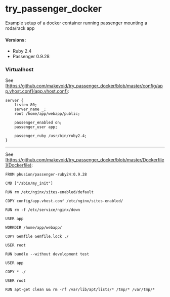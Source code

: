 # try_passenger_docker

Example setup of a docker container running passenger mounting a roda/rack app

#### Versions:

- Ruby 2.4
- Passenger 0.9.28

### Virtualhost

See [https://github.com/makevoid/try_passenger_docker/blob/master/config/app.vhost.conf](app.vhost.conf):

```
server {
    listen 80;
    server_name _;
    root /home/app/webapp/public;

    passenger_enabled on;
    passenger_user app;

    passenger_ruby /usr/bin/ruby2.4;
}
```

---

See [https://github.com/makevoid/try_passenger_docker/blob/master/Dockerfile](Dockerfile):

```
FROM phusion/passenger-ruby24:0.9.28

CMD ["/sbin/my_init"]

RUN rm /etc/nginx/sites-enabled/default

COPY config/app.vhost.conf /etc/nginx/sites-enabled/

RUN rm -f /etc/service/nginx/down

USER app

WORKDIR /home/app/webapp/

COPY Gemfile Gemfile.lock ./

USER root

RUN bundle --without development test

USER app

COPY * ./

USER root

RUN apt-get clean && rm -rf /var/lib/apt/lists/* /tmp/* /var/tmp/*
```
